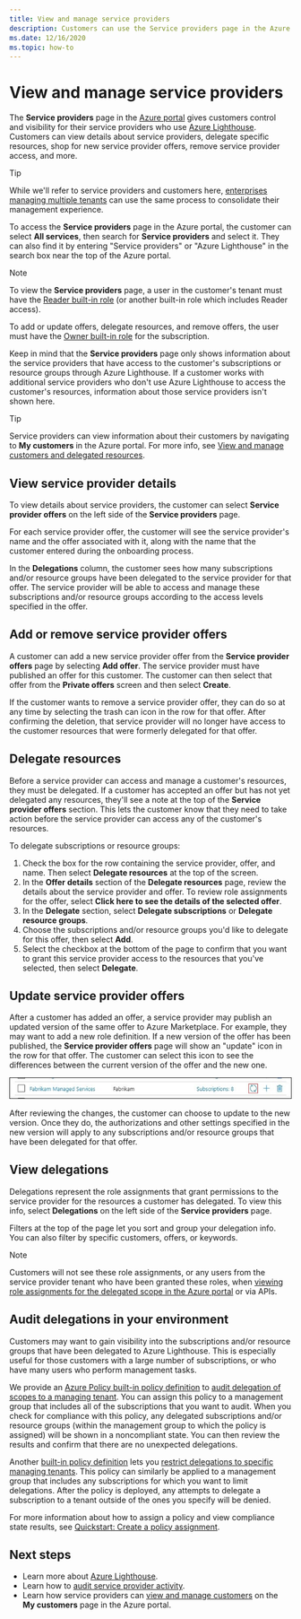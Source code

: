 ```yaml
---
title: View and manage service providers
description: Customers can use the Service providers page in the Azure portal to view info about service providers, service provider offers, and delegated resources.
ms.date: 12/16/2020
ms.topic: how-to
---
```

# View and manage service providers

The **Service providers** page in the [Azure portal](https://portal.azure.com) gives customers control and visibility for their service providers who use [Azure Lighthouse](../overview.md). Customers can view details about service providers, delegate specific resources, shop for new service provider offers, remove service provider access, and more.

> [!TIP]
> While we'll refer to service providers and customers here, [enterprises managing multiple tenants](../concepts/enterprise.md) can use the same process to consolidate their management experience.

To access the **Service providers** page in the Azure portal, the customer can select **All services**, then search for **Service providers** and select it. They can also find it by entering "Service providers" or "Azure Lighthouse" in the search box near the top of the Azure portal.

> [!NOTE]
> To view the **Service providers** page, a user in the customer's tenant must have the [Reader built-in role](../../role-based-access-control/built-in-roles.md#reader) (or another built-in role which includes Reader access).
>
> To add or update offers, delegate resources, and remove offers, the user must have the [Owner built-in role](../../role-based-access-control/built-in-roles.md#owner) for the subscription.

Keep in mind that the **Service providers** page only shows information about the service providers that have access to the customer's subscriptions or resource groups through Azure Lighthouse. If a customer works with additional service providers who don't use Azure Lighthouse to access the customer's resources, information about those service providers isn't shown here.

> [!TIP]
> Service providers can view information about their customers by navigating to **My customers** in the Azure portal. For more info, see [View and manage customers and delegated resources](view-manage-customers.md).

## View service provider details

To view details about service providers, the customer can select **Service provider offers** on the left side of the **Service providers** page.

For each service provider offer, the customer will see the service provider's name and the offer associated with it, along with the name that the customer entered during the onboarding process.

In the **Delegations** column, the customer sees how many subscriptions and/or resource groups have been delegated to the service provider for that offer. The service provider will be able to access and manage these subscriptions and/or resource groups according to the access levels specified in the offer.

## Add or remove service provider offers

A customer can add a new service provider offer from the **Service provider offers** page by selecting **Add offer**. The service provider must have published an offer for this customer. The customer can then select that offer from the **Private offers** screen and then select **Create**.

If the customer wants to remove a service provider offer, they can do so at any time by selecting the trash can icon in the row for that offer. After confirming the deletion, that service provider will no longer have access to the customer resources that were formerly delegated for that offer.

## Delegate resources

Before a service provider can access and manage a customer's resources, they must be delegated. If a customer has accepted an offer but has not yet delegated any resources, they'll see a note at the top of the **Service provider offers** section. This lets the customer know that they need to take action before the service provider can access any of the customer's resources.

To delegate subscriptions or resource groups:

1. Check the box for the row containing the service provider, offer, and name. Then select **Delegate resources** at the top of the screen.
1. In the **Offer details** section of the **Delegate resources** page, review the details about the service provider and offer. To review role assignments for the offer, select **Click here to see the details of the selected offer**.
1. In the **Delegate** section, select **Delegate subscriptions** or **Delegate resource groups**.
1. Choose the subscriptions and/or resource groups you'd like to delegate for this offer, then select **Add**.
1. Select the checkbox at the bottom of the page to confirm that you want to grant this service provider access to the resources that you've selected, then select **Delegate**.

## Update service provider offers

After a customer has added an offer, a service provider may publish an updated version of the same offer to Azure Marketplace. For example, they may want to add a new role definition. If a new version of the offer has been published, the **Service provider offers** page will show an "update" icon in the row for that offer. The customer can select this icon to see the differences between the current version of the offer and the new one.

 ![Update offer icon](../media/update-offer.jpg)

After reviewing the changes, the customer can choose to update to the new version. Once they do, the authorizations and other settings specified in the new version will apply to any subscriptions and/or resource groups that have been delegated for that offer.

## View delegations

Delegations represent the role assignments that grant permissions to the service provider for the resources a customer has delegated. To view this info, select **Delegations** on the left side of the **Service providers** page.

Filters at the top of the page let you sort and group your delegation info. You can also filter by specific customers, offers, or keywords.

> [!NOTE]
> Customers will not see these role assignments, or any users from the service provider tenant who have been granted these roles, when [viewing role assignments for the delegated scope in the Azure portal](../../role-based-access-control/role-assignments-list-portal.md#list-role-assignments-at-a-scope) or via APIs.

## Audit delegations in your environment

Customers may want to gain visibility into the subscriptions and/or resource groups that have been delegated to Azure Lighthouse. This is especially useful for those customers with a large number of subscriptions, or who have many users who perform management tasks.

We provide an [Azure Policy built-in policy definition](../../governance/policy/samples/built-in-policies.md#lighthouse) to [audit delegation of scopes to a managing tenant](https://github.com/Azure/azure-policy/blob/master/built-in-policies/policyDefinitions/Lighthouse/Lighthouse_Delegations_Audit.json). You can assign this policy to a management group that includes all of the subscriptions that you want to audit. When you check for compliance with this policy, any delegated subscriptions and/or resource groups (within the management group to which the policy is assigned) will be shown in a noncompliant state. You can then review the results and confirm that there are no unexpected delegations.

Another [built-in policy definition](../../governance/policy/samples/built-in-policies.md#lighthouse) lets you [restrict delegations to specific managing tenants](https://github.com/Azure/azure-policy/blob/master/built-in-policies/policyDefinitions/Lighthouse/AllowCertainManagingTenantIds_Deny.json). This policy can similarly be applied to a management group that includes any subscriptions for which you want to limit delegations. After the policy is deployed, any attempts to delegate a subscription to a tenant outside of the ones you specify will be denied.

For more information about how to assign a policy and view compliance state results, see [Quickstart: Create a policy assignment](../../governance/policy/assign-policy-portal.md).

## Next steps

- Learn more about [Azure Lighthouse](../overview.md).
- Learn how to [audit service provider activity](view-service-provider-activity.md).
- Learn how service providers can [view and manage customers](view-manage-customers.md) on the **My customers** page in the Azure portal.
